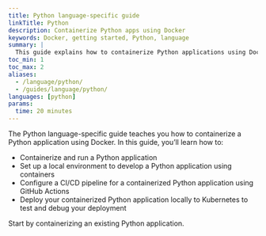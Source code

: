 ```yaml
---
title: Python language-specific guide
linkTitle: Python
description: Containerize Python apps using Docker
keywords: Docker, getting started, Python, language
summary: |
  This guide explains how to containerize Python applications using Docker.
toc_min: 1
toc_max: 2
aliases:
  - /language/python/
  - /guides/language/python/
languages: [python]
params:
  time: 20 minutes
---
```


The Python language-specific guide teaches you how to containerize a Python application using Docker. In this guide, you’ll learn how to:

- Containerize and run a Python application
- Set up a local environment to develop a Python application using containers
- Configure a CI/CD pipeline for a containerized Python application using GitHub Actions
- Deploy your containerized Python application locally to Kubernetes to test and debug your deployment

Start by containerizing an existing Python application.
